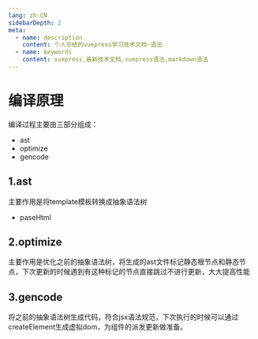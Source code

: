 ```yaml
---
lang: zh-CN
sidebarDepth: 2
meta:
  - name: description
    content: 个人总结的vuepress学习技术文档-语法
  - name: keywords
    content: vuepress,最新技术文档,vuepress语法,markdown语法
---
```


# 编译原理
编译过程主要由三部分组成：
- ast
- optimize
- gencode
## 1.ast
主要作用是将template模板转换成抽象语法树
- paseHtml
## 2.optimize
主要作用是优化之前的抽象语法树，将生成的ast文件标记静态根节点和静态节点，下次更新的时候遇到有这种标记的节点直接跳过不进行更新，大大提高性能
## 3.gencode
将之前的抽象语法树生成代码，符合jsx语法规范，下次执行的时候可以通过createElement生成虚拟dom，为组件的派发更新做准备。
